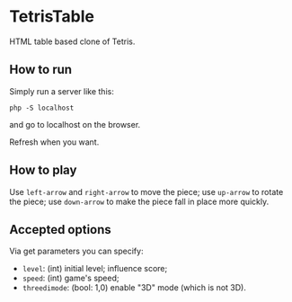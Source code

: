 # TetrisTable

HTML table based clone of Tetris.

## How to run

Simply run a server like this:

`php -S localhost`

and go to localhost on the browser.

Refresh when you want.

## How to play

Use `left-arrow` and `right-arrow` to move the piece; use `up-arrow` to rotate the piece; use `down-arrow` to make the piece fall in place more quickly.

## Accepted options

Via get parameters you can specify:

* `level`: (int) initial level; influence score;
* `speed`: (int) game's speed;
* `threedimode`: (bool: 1,0) enable "3D" mode (which is not 3D).